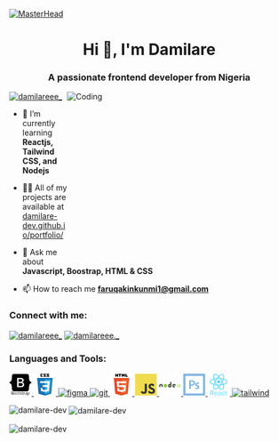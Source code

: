 [![MasterHead](https://mir-s3-cdn-cf.behance.net/project_modules/max_1200/be832922391491.58c25558f0fe7.gif)](damilare-dev.github.io/portfolio/)
<h1 align="center">Hi 👋, I'm Damilare</h1>
<h3 align="center">A passionate frontend developer from Nigeria</h3>
<img align="right" alt="Coding" width="400" height ="300" src="https://th.bing.com/th/id/R.54e37d8074ebcde1d96c77d7b2a7f310?rik=fX3JSCseIbYcKA&pid=ImgRaw&r=0">

<p align="left"> <a href="https://twitter.com/damilareee_" target="blank"><img src="https://img.shields.io/twitter/follow/damilareee_?logo=twitter&style=for-the-badge" alt="damilareee_" /></a> </p>

- 🌱 I’m currently learning **Reactjs, Tailwind CSS, and Nodejs**

- 👨‍💻 All of my projects are available at [damilare-dev.github.io/portfolio/](damilare-dev.github.io/portfolio/)

- 💬 Ask me about **Javascript, Boostrap, HTML & CSS**

- 📫 How to reach me **faruqakinkunmi1@gmail.com**

<h3 align="left">Connect with me:</h3>
<p align="left">
<a href="https://twitter.com/damilareee_" target="blank"><img align="center" src="https://raw.githubusercontent.com/rahuldkjain/github-profile-readme-generator/master/src/images/icons/Social/twitter.svg" alt="damilareee_" height="30" width="40" /></a>
<a href="https://instagram.com/damilareee._" target="blank"><img align="center" src="https://raw.githubusercontent.com/rahuldkjain/github-profile-readme-generator/master/src/images/icons/Social/instagram.svg" alt="damilareee._" height="30" width="40" /></a>
</p>

<h3 align="left">Languages and Tools:</h3>
<p align="left"> <a href="https://getbootstrap.com" target="_blank" rel="noreferrer"> <img src="https://raw.githubusercontent.com/devicons/devicon/master/icons/bootstrap/bootstrap-plain-wordmark.svg" alt="bootstrap" width="40" height="40"/> </a> <a href="https://www.w3schools.com/css/" target="_blank" rel="noreferrer"> <img src="https://raw.githubusercontent.com/devicons/devicon/master/icons/css3/css3-original-wordmark.svg" alt="css3" width="40" height="40"/> </a> <a href="https://www.figma.com/" target="_blank" rel="noreferrer"> <img src="https://www.vectorlogo.zone/logos/figma/figma-icon.svg" alt="figma" width="40" height="40"/> </a> <a href="https://git-scm.com/" target="_blank" rel="noreferrer"> <img src="https://www.vectorlogo.zone/logos/git-scm/git-scm-icon.svg" alt="git" width="40" height="40"/> </a> <a href="https://www.w3.org/html/" target="_blank" rel="noreferrer"> <img src="https://raw.githubusercontent.com/devicons/devicon/master/icons/html5/html5-original-wordmark.svg" alt="html5" width="40" height="40"/> </a> <a href="https://developer.mozilla.org/en-US/docs/Web/JavaScript" target="_blank" rel="noreferrer"> <img src="https://raw.githubusercontent.com/devicons/devicon/master/icons/javascript/javascript-original.svg" alt="javascript" width="40" height="40"/> </a> <a href="https://nodejs.org" target="_blank" rel="noreferrer"> <img src="https://raw.githubusercontent.com/devicons/devicon/master/icons/nodejs/nodejs-original-wordmark.svg" alt="nodejs" width="40" height="40"/> </a> <a href="https://www.photoshop.com/en" target="_blank" rel="noreferrer"> <img src="https://raw.githubusercontent.com/devicons/devicon/master/icons/photoshop/photoshop-line.svg" alt="photoshop" width="40" height="40"/> </a> <a href="https://reactjs.org/" target="_blank" rel="noreferrer"> <img src="https://raw.githubusercontent.com/devicons/devicon/master/icons/react/react-original-wordmark.svg" alt="react" width="40" height="40"/> </a> <a href="https://tailwindcss.com/" target="_blank" rel="noreferrer"> <img src="https://www.vectorlogo.zone/logos/tailwindcss/tailwindcss-icon.svg" alt="tailwind" width="40" height="40"/> </a> </p>

<p><img align="left" src="https://github-readme-stats.vercel.app/api/top-langs?username=damilare-dev&show_icons=true&locale=en&layout=compact" alt="damilare-dev" /></p>

<p>&nbsp;<img align="center" src="https://github-readme-stats.vercel.app/api?username=damilare-dev&show_icons=true&locale=en" alt="damilare-dev" /></p>

<p><img align="center" src="https://github-readme-streak-stats.herokuapp.com/?user=damilare-dev&" alt="damilare-dev" /></p>
